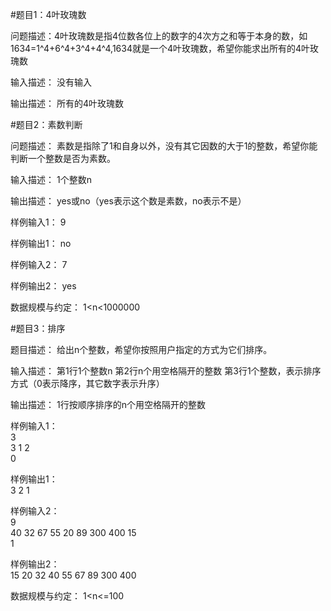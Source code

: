 
#题目1：4叶玫瑰数

问题描述：4叶玫瑰数是指4位数各位上的数字的4次方之和等于本身的数，如1634=1^4+6^4+3^4+4^4,1634就是一个4叶玫瑰数，希望你能求出所有的4叶玫瑰数

输入描述：
没有输入

输出描述：
所有的4叶玫瑰数




#题目2：素数判断

问题描述：
素数是指除了1和自身以外，没有其它因数的大于1的整数，希望你能判断一个整数是否为素数。

输入描述：
1个整数n

输出描述：
yes或no（yes表示这个数是素数，no表示不是）

样例输入1：
9

样例输出1：
no

样例输入2：
7

样例输出2：
yes

数据规模与约定：
1<n<1000000




#题目3：排序

题目描述：
给出n个整数，希望你按照用户指定的方式为它们排序。

输入描述：
第1行1个整数n
第2行n个用空格隔开的整数
第3行1个整数，表示排序方式（0表示降序，其它数字表示升序）

输出描述：
1行按顺序排序的n个用空格隔开的整数

样例输入1：<br>
3<br>
3 1 2<br>
0<br>

样例输出1：<br>
3 2 1

样例输入2：<br>
9<br>
40 32 67 55 20 89 300 400 15<br>
1<br>

样例输出2：<br>
15 20 32 40 55 67 89 300 400

数据规模与约定：
1<n<=100
